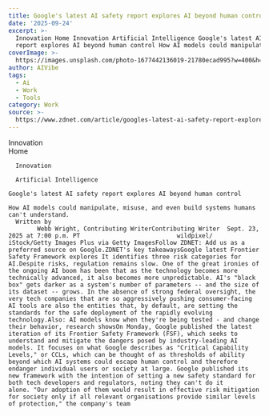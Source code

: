 ```yaml
---
title: Google's latest AI safety report explores AI beyond human control
date: '2025-09-24'
excerpt: >-
  Innovation Home Innovation Artificial Intelligence Google's latest AI safety
  report explores AI beyond human control How AI models could manipulate, m...
coverImage: >-
  https://images.unsplash.com/photo-1677442136019-21780ecad995?w=400&h=200&fit=crop&auto=format
author: AIVibe
tags:
  - Ai
  - Work
  - Tools
category: Work
source: >-
  https://www.zdnet.com/article/googles-latest-ai-safety-report-explores-ai-beyond-human-control/
---
```

Innovation      
      Home
    
      Innovation
    
      Artificial Intelligence
       
    Google's latest AI safety report explores AI beyond human control
     
    How AI models could manipulate, misuse, and even build systems humans can't understand.
      Written by 
            Webb Wright, Contributing WriterContributing Writer  Sept. 23, 2025 at 7:00 p.m. PT                           wildpixel/	iStock/Getty Images Plus via Getty ImagesFollow ZDNET: Add us as a preferred source on Google.ZDNET's key takeawaysGoogle latest Frontier Safety Framework explores It identifies three risk categories for AI.Despite risks, regulation remains slow. One of the great ironies of the ongoing AI boom has been that as the technology becomes more technically advanced, it also becomes more unpredictable. AI's "black box" gets darker as a system's number of parameters -- and the size of its dataset -- grows. In the absence of strong federal oversight, the very tech companies that are so aggressively pushing consumer-facing AI tools are also the entities that, by default, are setting the standards for the safe deployment of the rapidly evolving technology.Also: AI models know when they're being tested - and change their behavior, research showsOn Monday, Google published the latest iteration of its Frontier Safety Framework (FSF), which seeks to understand and mitigate the dangers posed by industry-leading AI models. It focuses on what Google describes as "Critical Capability Levels," or CCLs, which can be thought of as thresholds of ability beyond which AI systems could escape human control and therefore endanger individual users or society at large. Google published its new framework with the intention of setting a new safety standard for both tech developers and regulators, noting they can't do it alone. "Our adoption of them would result in effective risk mitigation for society only if all relevant organisations provide similar levels of protection," the company's team 

